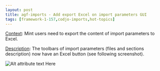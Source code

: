 ```yaml
---
layout: post
title: agf-imports - Add export Excel on import parameters GUI
tags: [framework-1-157,codjo-imports,hot-topics]
---
```

<u>Context</u>:
Mint users need to export the content of import parameters to Excel.

<u>Description</u>:
The toolbars of import parameters (files and sections description) now have an Excel button (see following screenshot).

![Alt attribute text Here](attachments/ImportWindow.JPG|thumbnail)
